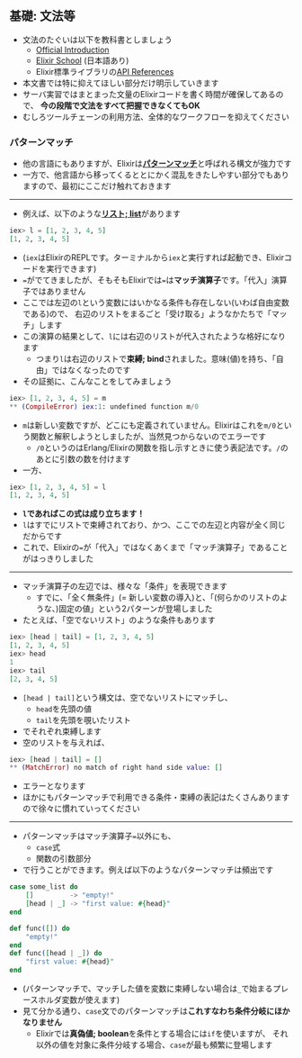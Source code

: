 ## 基礎: 文法等

- 文法のたぐいは以下を教科書としましょう
    - [Official Introduction](https://elixir-lang.org/getting-started/introduction.html)
    - [Elixir School](https://elixirschool.com/ja/lessons/basics/basics/) (日本語あり)
    - Elixir標準ライブラリの[API References](https://hexdocs.pm/elixir/api-reference.html)
- 本文書では特に抑えてほしい部分だけ明示していきます
- サーバ実習ではまとまった文量のElixirコードを書く時間が確保してあるので、
  **今の段階で文法をすべて把握できなくてもOK**
- むしろツールチェーンの利用方法、全体的なワークフローを抑えてください

### パターンマッチ

- 他の言語にもありますが、Elixirは[**パターンマッチ**](https://elixirschool.com/ja/lessons/basics/pattern-matching/)と呼ばれる構文が強力です
- 一方で、他言語から移ってくるととにかく混乱をきたしやすい部分でもありますので、最初にここだけ触れておきます

---

- 例えば、以下のような[**リスト; list**](https://elixirschool.com/ja/lessons/basics/collections/#%E3%83%AA%E3%82%B9%E3%83%88)があります

```elixir
iex> l = [1, 2, 3, 4, 5]
[1, 2, 3, 4, 5]
```

- (`iex`はElixirのREPLです。ターミナルから`iex`と実行すれば起動でき、Elixirコードを実行できます)
- `=`がでてきましたが、そもそもElixirでは`=`は**マッチ演算子**です。「代入」演算子ではありません
- ここでは左辺の`l`という変数にはいかなる条件も存在しない(いわば自由変数である)ので、
  右辺のリストをまるごと「受け取る」ようなかたちで「マッチ」します
- この演算の結果として、`l`には右辺のリストが代入されたような格好になります
    - つまり`l`は右辺のリストで**束縛; bind**されました。意味(値)を持ち、「自由」ではなくなったのです
- その証拠に、こんなことをしてみましょう

```elixir
iex> [1, 2, 3, 4, 5] = m
** (CompileError) iex:1: undefined function m/0
```

- `m`は新しい変数ですが、どこにも定義されていません。Elixirはこれを`m/0`という関数と解釈しようとしましたが、当然見つからないのでエラーです
    - `/0`というのはErlang/Elixirの関数を指し示すときに使う表記法です。`/`のあとに引数の数を付けます
- 一方、

```elixir
iex> [1, 2, 3, 4, 5] = l
[1, 2, 3, 4, 5]
```

- **`l`であればこの式は成り立ちます！**
- `l`はすでにリストで束縛されており、かつ、ここでの左辺と内容が全く同じだからです
- これで、Elixirの`=`が「代入」ではなくあくまで「マッチ演算子」であることがはっきりしました

---

- マッチ演算子の左辺では、様々な「条件」を表現できます
    - すでに、「全く無条件」(= 新しい変数の導入)と、「(何らかのリストのような、)固定の値」という2パターンが登場しました
- たとえば、「空でないリスト」のような条件もあります

```elixir
iex> [head | tail] = [1, 2, 3, 4, 5]
[1, 2, 3, 4, 5]
iex> head
1
iex> tail
[2, 3, 4, 5]
```

- `[head | tail]`という構文は、空でないリストにマッチし、
    - `head`を先頭の値
    - `tail`を先頭を覗いたリスト
- でそれぞれ束縛します
- 空のリストを与えれば、

```elixir
iex> [head | tail] = []
** (MatchError) no match of right hand side value: []
```

- エラーとなります
- ほかにもパターンマッチで利用できる条件・束縛の表記はたくさんありますので徐々に慣れていってください

---

- パターンマッチはマッチ演算子`=`以外にも、
    - `case`式
    - 関数の引数部分
- で行うことができます。例えば以下のようなパターンマッチは頻出です

```elixir
case some_list do
    []         -> "empty!"
    [head | _] -> "first value: #{head}"
end

def func([]) do
    "empty!"
end
def func([head | _]) do
    "first value: #{head}"
end
```

- (パターンマッチで、マッチした値を変数に束縛しない場合は`_`で始まるプレースホルダ変数が使えます)
- 見て分かる通り、`case`文でのパターンマッチは**これすなわち条件分岐にほかなりません**
    - Elixirでは**真偽値; boolean**を条件とする場合には`if`を使いますが、
      それ以外の値を対象に条件分岐する場合、`case`が最も頻繁に登場します
